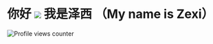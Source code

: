 你好 ![](https://user-images.githubusercontent.com/18350557/176309783-0785949b-9127-417c-8b55-ab5a4333674e.gif) 我是泽西 （My name is Zexi）
============================================================================================================================



![Profile views counter](https://komarev.com/ghpvc/?username=wangz30&&style=flat-square)  
  

